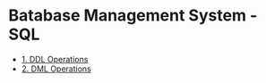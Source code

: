 # Batabase Management System - SQL

- [1. DDL Operations ](/Fourth_Semester/DBMS/01_DDLOperations.sql)
- [2. DML Operations ](/Fourth_Semester/DBMS/02_DMLOperations.sql)

